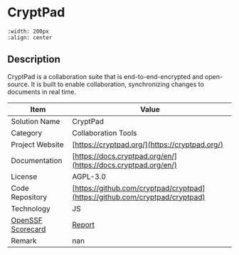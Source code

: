 # CryptPad 



```{image} https://cryptpad.org/images/CryptPad_logo_text_horizontal.svg 
:width: 200px 
:align: center 
```

## Description 
CryptPad is a collaboration suite that is end-to-end-encrypted and open-source. It is built to enable collaboration, synchronizing changes to documents in real time.

| Item |  Value |
| ------ | ------ |
| Solution Name | CryptPad |
| Category | Collaboration Tools |
| Project Website | [https://cryptpad.org/](https://cryptpad.org/) |
| Documentation | [https://docs.cryptpad.org/en/](https://docs.cryptpad.org/en/) |
| License | AGPL-3.0 |
| Code Repository | [https://github.com/cryptpad/cryptpad](https://github.com/cryptpad/cryptpad) |
| Technology | JS |
| [OpenSSF Scorecard](https://scorecard.dev/) | [Report](https://securityscorecards.dev/viewer/?uri=github.com/cryptpad/cryptpad) |
| Remark | nan |  


